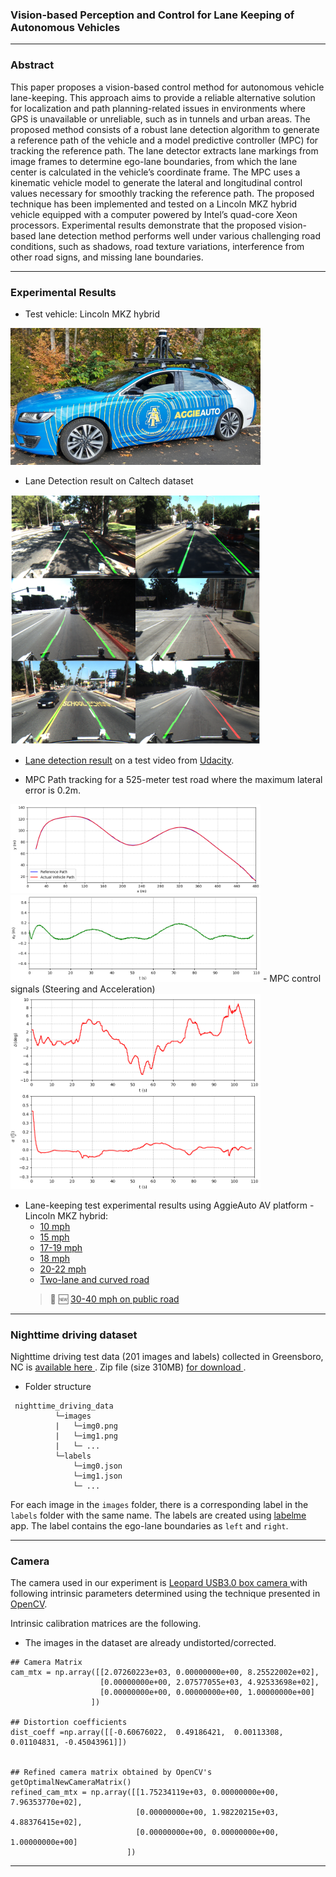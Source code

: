 ### Vision-based Perception and Control for Lane Keeping of Autonomous Vehicles
 ----
### Abstract
This paper proposes a vision-based control method for autonomous vehicle lane-keeping. This approach aims to provide a reliable alternative solution for localization and path planning-related issues in environments where GPS is unavailable or unreliable, such as in tunnels and urban areas. The proposed method consists of a robust lane detection algorithm to generate a reference path of the vehicle and a model predictive controller (MPC) for tracking the reference path. The lane detector extracts lane markings from image frames to determine ego-lane boundaries, from which the lane center is calculated in the vehicle’s coordinate frame. The MPC uses a kinematic vehicle model to generate the lateral and longitudinal control values necessary for smoothly tracking the reference path. The proposed technique has  been implemented and tested on a Lincoln MKZ hybrid vehicle equipped with a computer powered by Intel’s quad-core Xeon processors. Experimental results demonstrate that the proposed vision-based lane detection method performs well under various challenging road conditions, such as shadows, road texture variations, interference from other road signs, and missing lane boundaries.  
 
----
### Experimental Results
- Test vehicle: Lincoln MKZ hybrid
 <img src="/images/lincoln_mkz.jpg" width="400" /> 

- Lane Detection result on Caltech dataset
 <img src="/images/caltech_output.png" width="400" /> 

- <a target="_blank" href="https://youtu.be/9Dsy42nBig4"> Lane detection result</a> on a test video from [Udacity](https://github.com/udacity/CarND-Advanced-Lane-Lines). 

- MPC Path tracking for a 525-meter test road where the maximum lateral error is 0.2m.
 <img src="/images/path_tracking.png" width="400" />
 <img src="/images/pos_error.png" width="400" /> 
- MPC control signals (Steering and Acceleration)
 <img src="/images/actuator_output.png" width="400" /> 
 
- Lane-keeping test experimental results using AggieAuto AV platform - Lincoln MKZ hybrid:
  - <a target="_blank" href="https://youtu.be/7cWu6n7dfQ8"> 10 mph </a>
  - <a target="_blank" href="https://youtu.be/c8_7OpeAi9U"> 15 mph </a>
  - <a target="_blank" href="https://youtu.be/UpFUdHwB-R8"> 17-19 mph </a>
  - <a target="_blank" href="https://youtu.be/GaBgmhyiM1A"> 18 mph </a>
  - <a target="_blank" href="https://youtu.be/IQhrgPzRKwc"> 20-22 mph </a>
  - <a target="_blank" href="https://youtu.be/Dh29i2lnDhg"> Two-lane and curved road </a>
  > 🔴 🆕 <a target="_blank" href="https://youtu.be/bgg8-TwXo24"> 30-40 mph on public road </a>
  
  
 ----
### Nighttime driving dataset
  Nighttime driving test data (201 images and labels) collected in Greensboro, NC  is  <a target="_blank" href="https://drive.google.com/drive/folders/1QKEVOJP5nu5cNQ6HzNiZvBkv_AMhHk1i?usp=share_link"> available here </a>. Zip file (size 310MB) <a target="_blank" href="https://drive.google.com/file/d/1RlD-PxhQoiQIUhEnCZxNpa-bt1n2_2oK/view?usp=share_link"> for download </a> .
- Folder structure
```
 nighttime_driving_data
          └─images
          |   └─img0.png
          |   └─img1.png
          |   └─ ...
          └─labels
              └─img0.json
              └─img1.json
              └─ ...
```
For each image in the ```images``` folder, there is a corresponding label in the ```labels``` folder with the same name.
The labels are created using [labelme](https://github.com/wkentaro/labelme.git) app. The label contains the ego-lane boundaries as ```left``` and ```right```.

---
### Camera
The camera used in our experiment is <a target="_blank" href="https://www.leopardimaging.com/product-category/usb30-cameras/"> Leopard USB3.0 box camera </a> with following intrinsic parameters determined using the technique presented in <a target="_blank" href="https://docs.opencv.org/4.x/dc/dbb/tutorial_py_calibration.html">OpenCV</a>.
<!-- ### Camera calibration -->
Intrinsic calibration matrices are the following. 
* The images in the dataset are already undistorted/corrected.
```
## Camera Matrix
cam_mtx = np.array([[2.07260223e+03, 0.00000000e+00, 8.25522002e+02],
                    [0.00000000e+00, 2.07577055e+03, 4.92533698e+02],
                    [0.00000000e+00, 0.00000000e+00, 1.00000000e+00]
                  ])

## Distortion coefficients
dist_coeff =np.array([[-0.60676022,  0.49186421,  0.00113308,  0.01104831, -0.45043961]])


## Refined camera matrix obtained by OpenCV's getOptimalNewCameraMatrix()
refined_cam_mtx = np.array([[1.75234119e+03, 0.00000000e+00, 7.96353770e+02],
                            [0.00000000e+00, 1.98220215e+03, 4.88376415e+02],
                            [0.00000000e+00, 0.00000000e+00, 1.00000000e+00]
                          ])
```
---
